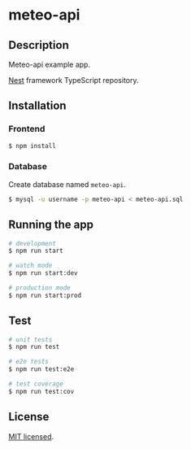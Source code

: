 # meteo-api

## Description

Meteo-api example app.

[Nest](https://github.com/nestjs/nest) framework TypeScript repository.

## Installation

### Frontend
```bash
$ npm install
```

### Database

Create database named `meteo-api`.

```bash
$ mysql -u username -p meteo-api < meteo-api.sql
```

## Running the app

```bash
# development
$ npm run start

# watch mode
$ npm run start:dev

# production mode
$ npm run start:prod
```

## Test

```bash
# unit tests
$ npm run test

# e2e tests
$ npm run test:e2e

# test coverage
$ npm run test:cov
```

## License

[MIT licensed](LICENSE).
